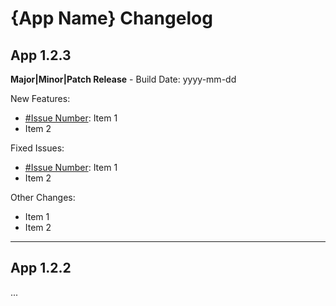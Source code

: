 {App Name} Changelog
===================

## App 1.2.3

**Major|Minor|Patch Release** - Build Date: yyyy-mm-dd

New Features:

* [#Issue Number](http://issue/url): Item 1
* Item 2

Fixed Issues:

* [#Issue Number](http://issue/url): Item 1
* Item 2


Other Changes:

* Item 1
* Item 2

---

## App 1.2.2

...
